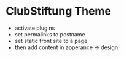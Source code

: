 # ClubStiftung Theme
- activate plugins
- set permalinks to postname
- set static front site to a page
- then add content in apperance -> design
